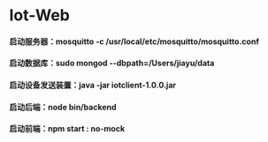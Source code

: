 # Iot-Web
#### 启动服务器：mosquitto -c /usr/local/etc/mosquitto/mosquitto.conf
#### 启动数据库：sudo mongod --dbpath=/Users/jiayu/data
 #### 启动设备发送装置：java -jar iotclient-1.0.0.jar
#### 启动后端：node bin/backend
#### 启动前端：npm start : no-mock
